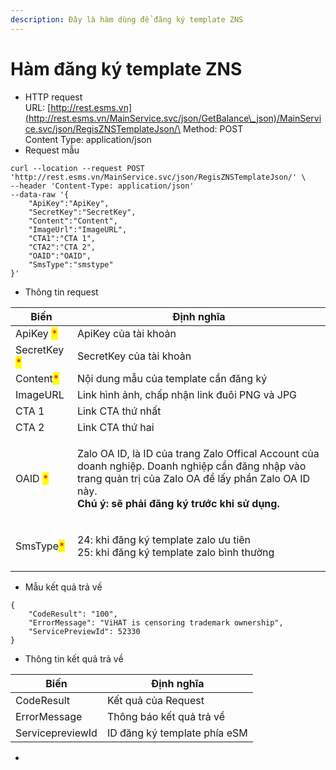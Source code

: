 ```yaml
---
description: Đây là hàm dùng để đăng ký template ZNS
---
```


# Hàm đăng ký template ZNS



* HTTP request\
  URL: [http://rest.esms.vn](http://rest.esms.vn/MainService.svc/json/GetBalance\_json)/MainService.svc/json/RegisZNSTemplateJson/\
  Method: POST\
  Content Type: application/json
* Request mẫu

```
curl --location --request POST 'http://rest.esms.vn/MainService.svc/json/RegisZNSTemplateJson/' \
--header 'Content-Type: application/json' 
--data-raw '{
    "ApiKey":"ApiKey",
    "SecretKey":"SecretKey",
    "Content":"Content",
    "ImageUrl":"ImageURL",
    "CTA1":"CTA 1",
    "CTA2":"CTA 2",
    "OAID":"OAID",
    "SmsType":"smstype"
}'
```

* Thông tin request

| Biến                                         | Định nghĩa                                                                                                                                                                                                                     |
| -------------------------------------------- | ------------------------------------------------------------------------------------------------------------------------------------------------------------------------------------------------------------------------------ |
| ApiKey <mark style="color:red;">\*</mark>    | ApiKey của tài khoản                                                                                                                                                                                                           |
| SecretKey <mark style="color:red;">\*</mark> | SecretKey của tài khoản                                                                                                                                                                                                        |
| Content<mark style="color:red;">\*</mark>    | Nội dung mẫu của template cần đăng ký                                                                                                                                                                                          |
| ImageURL                                     | Link hình ảnh, chấp nhận link đuôi PNG và JPG                                                                                                                                                                                  |
| CTA 1                                        | Link CTA thứ nhất                                                                                                                                                                                                              |
| CTA 2                                        | Link CTA thứ hai                                                                                                                                                                                                               |
| OAID <mark style="color:red;">\*</mark>      | <p>Zalo OA ID, là ID của trang Zalo Offical Account của doanh nghiệp. Doanh nghiệp cần đăng nhập vào trang quản trị của Zalo OA để lấy phần Zalo OA ID này. <br><strong>Chú ý: sẽ phải đăng ký trước khi sử dụng.</strong></p> |
| SmsType<mark style="color:red;">\*</mark>    | <p>24: khi đăng ký template zalo ưu tiên<br>25: khi đăng ký template zalo bình thường</p>                                                                                                                                      |

* Mẫu kết quả trả về

```
{
    "CodeResult": "100",
    "ErrorMessage": "ViHAT is censoring trademark ownership",
    "ServicePreviewId": 52330
}

```

* Thông tin kết quả trả về

| Biến             | Định nghĩa                   |
| ---------------- | ---------------------------- |
| CodeResult       | Kết quả của Request          |
| ErrorMessage     | Thông báo kết quả trả về     |
| ServicepreviewId | ID đăng ký template phía eSM |

*
